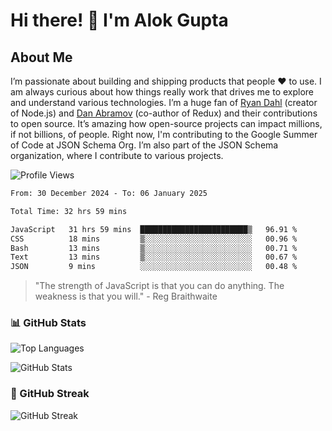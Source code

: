 # Hi there! 👋 I'm Alok Gupta

## About Me
I’m passionate about building and shipping products that people ❤️ to use. I am always curious about how things really work that drives me to explore and understand various technologies. I’m a huge fan of [Ryan Dahl](https://github.com/ry) (creator of Node.js) and [Dan Abramov](https://github.com/gaearon) (co-author of Redux) and their contributions to open source. It’s amazing how open-source projects can impact millions, if not billions, of people. Right now, I'm contributing to the Google Summer of Code at JSON Schema Org. I’m also part of the JSON Schema organization, where I contribute to various projects.

![Profile Views](https://komarev.com/ghpvc/?username=aialok&label=Profile%20views&color=0e75b6&style=flat)

<!--START_SECTION:waka-->

```txt
From: 30 December 2024 - To: 06 January 2025

Total Time: 32 hrs 59 mins

JavaScript   31 hrs 59 mins  ████████████████████████▒   96.91 %
CSS          18 mins         ▒░░░░░░░░░░░░░░░░░░░░░░░░   00.96 %
Bash         13 mins         ▒░░░░░░░░░░░░░░░░░░░░░░░░   00.71 %
Text         13 mins         ▒░░░░░░░░░░░░░░░░░░░░░░░░   00.67 %
JSON         9 mins          ░░░░░░░░░░░░░░░░░░░░░░░░░   00.48 %
```

<!--END_SECTION:waka-->

> "The strength of JavaScript is that you can do anything. The weakness is that you will." - Reg Braithwaite



### 📊 GitHub Stats
![Top Languages](https://github-readme-stats.vercel.app/api/top-langs/?username=aialok&layout=compact)

![GitHub Stats](https://github-readme-stats-peach-pi.vercel.app/api?username=aialok&show_icons=true&hide_title=true&include_all_commits=true&count_private=true&bg_color=45,2b8eaf,b222a8&text_color=ffffff&icon_color=ffffff&title_color=ffffff&border_color=000000)

### 🚀 GitHub Streak
![GitHub Streak](https://github-readme-streak-stats.herokuapp.com/?user=aialok)



